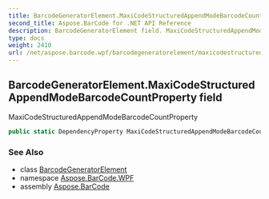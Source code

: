 ```yaml
---
title: BarcodeGeneratorElement.MaxiCodeStructuredAppendModeBarcodeCountProperty
second_title: Aspose.BarCode for .NET API Reference
description: BarcodeGeneratorElement field. MaxiCodeStructuredAppendModeBarcodeCountProperty
type: docs
weight: 2410
url: /net/aspose.barcode.wpf/barcodegeneratorelement/maxicodestructuredappendmodebarcodecountproperty/
---
```

## BarcodeGeneratorElement.MaxiCodeStructuredAppendModeBarcodeCountProperty field

MaxiCodeStructuredAppendModeBarcodeCountProperty

```csharp
public static DependencyProperty MaxiCodeStructuredAppendModeBarcodeCountProperty;
```

### See Also

* class [BarcodeGeneratorElement](../)
* namespace [Aspose.BarCode.WPF](../../barcodegeneratorelement/)
* assembly [Aspose.BarCode](../../../)


